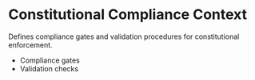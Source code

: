 # Constitutional Compliance Context

Defines compliance gates and validation procedures for constitutional enforcement.

- Compliance gates
- Validation checks

